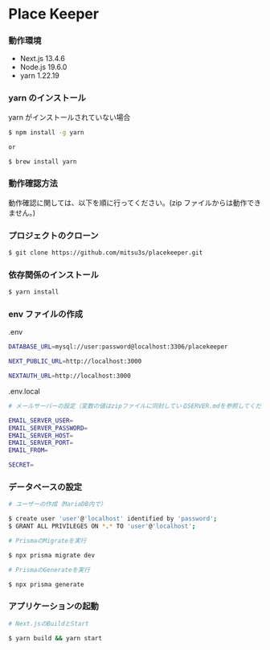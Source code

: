 # Place Keeper

### 動作環境

-   Next.js 13.4.6
-   Node.js 19.6.0
-   yarn 1.22.19

### yarn のインストール

yarn がインストールされていない場合

```zsh
$ npm install -g yarn

or

$ brew install yarn

```

### 動作確認方法

動作確認に関しては、以下を順に行ってください。(zip ファイルからは動作できません。)

### プロジェクトのクローン

```zsh
$ git clone https://github.com/mitsu3s/placekeeper.git
```

### 依存関係のインストール

```zsh
$ yarn install
```

### env ファイルの作成

.env

```zsh
DATABASE_URL=mysql://user:password@localhost:3306/placekeeper

NEXT_PUBLIC_URL=http://localhost:3000

NEXTAUTH_URL=http://localhost:3000
```

.env.local

```zsh
# メールサーバーの設定（変数の値はzipファイルに同封しているSERVER.mdを参照してください。）

EMAIL_SERVER_USER=
EMAIL_SERVER_PASSWORD=
EMAIL_SERVER_HOST=
EMAIL_SERVER_PORT=
EMAIL_FROM=

SECRET=
```

### データベースの設定

```zsh
# ユーザーの作成（MariaDB内で）

$ create user 'user'@'localhost' identified by 'password';
$ GRANT ALL PRIVILEGES ON *.* TO 'user'@'localhost';

# PrismaのMigrateを実行

$ npx prisma migrate dev

# PrismaのGenerateを実行

$ npx prisma generate
```

### アプリケーションの起動

```zsh
# Next.jsのBuildとStart

$ yarn build && yarn start
```
